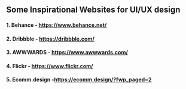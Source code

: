 ## Some Inspirational Websites for UI/UX design
#### 1.  Behance - https://www.behance.net/
#### 2. Dribbble - https://dribbble.com/
#### 3. AWWWARDS - https://www.awwwards.com/
#### 4. Flickr - https://www.flickr.com/
#### 5. Ecomm.design -https://ecomm.design/?fwp_paged=2

